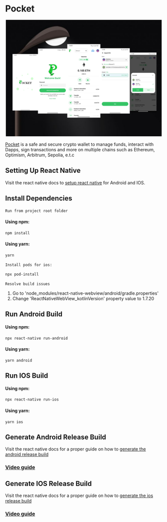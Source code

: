 # Pocket

<p align="center">
<img src="pocket.jpg" alt="Pocket" width="500">
</p>

[Pocket](https://play.google.com/store/apps/details?id=com.pocket.scaffoldwallet&pli=1) is a safe and secure crypto wallet to manage funds, interact with Dapps, sign transactions and more on multiple chains such as Ethereum, Optimism, Arbitrum, Sepolia, e.t.c

## Setting Up React Native

Visit the react native docs to [setup react native](https://reactnative.dev/docs/environment-setup) for Android and IOS.

## Install Dependencies

`Run from project root folder`

#### Using npm:

```shell
npm install
```

#### Using yarn:

```shell
yarn
```

`Install pods for ios:`

```shell
npx pod-install
```

`Resolve build issues`
1. Go to 'node_modules/react-native-webview/android/gradle.properties'
2. Change 'ReactNativeWebView_kotlinVersion' property value to 1.7.20

## Run Android Build

#### Using npm:

```shell
npx react-native run-android
```

#### Using yarn:

```shell
yarn android
```

## Run IOS Build

#### Using npm:

```shell
npx react-native run-ios
```

#### Using yarn:

```shell
yarn ios
```

## Generate Android Release Build

Visit the react native docs for a proper guide on how to [generate the android release build](https://reactnative.dev/docs/signed-apk-android)

### [Video guide](https://www.youtube.com/watch?v=5tgcogEoIiQ&t=543s)

## Generate IOS Release Build

Visit the react native docs for a proper guide on how to [generate the ios release build](https://reactnative.dev/docs/publishing-to-app-store)

### [Video guide](https://www.youtube.com/watch?v=r-Z--YDrmjI)